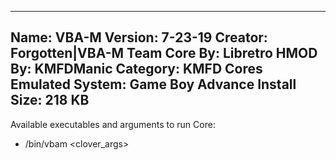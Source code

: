 -----------------------
Name: VBA-M
Version: 7-23-19
Creator: Forgotten|VBA-M Team
Core By: Libretro
HMOD By: KMFDManic
Category: KMFD Cores
Emulated System: Game Boy Advance
Install Size: 218 KB
-----------------------
Available executables and arguments to run Core:
- /bin/vbam <rom> <clover_args>
